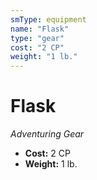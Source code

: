 ```yaml
---
smType: equipment
name: "Flask"
type: "gear"
cost: "2 CP"
weight: "1 lb."
---
```


# Flask
*Adventuring Gear*

- **Cost:** 2 CP
- **Weight:** 1 lb.
